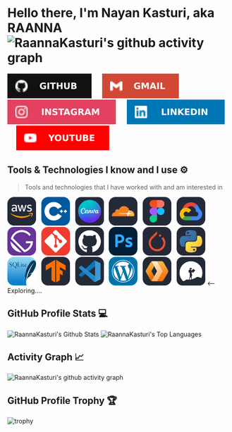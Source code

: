 # Hello there, I'm Nayan Kasturi, aka RAANNA &nbsp;&nbsp; ![RaannaKasturi's github activity graph](https://komarev.com/ghpvc/?username=RaannaKasturi&label=PROFILE+VIEWS&style=for-the-badge&color=blue)
[![Github](https://github.com/RaannaKasturi/RaannaKasturi/blob/main/viscontent/Github.svg)](https://github.com/RaannaKasturi) &nbsp;&nbsp;&nbsp;&nbsp; [![Gmail](https://github.com/RaannaKasturi/RaannaKasturi/blob/main/viscontent/Gmail.svg)](mailto:RaannaKasturi@gmail.com) &nbsp;&nbsp;&nbsp;&nbsp; [![Instagram](https://github.com/RaannaKasturi/RaannaKasturi/blob/main/viscontent/Instagram.svg)](https://instagram.com/RaannaKasturi) &nbsp;&nbsp;&nbsp;&nbsp; [![LinkedIn](https://github.com/RaannaKasturi/RaannaKasturi/blob/main/viscontent/LinkedIn.svg)](https://www.linkedin.com/in/raannakasturi) &nbsp;&nbsp;&nbsp;&nbsp; [![YouTube](https://github.com/RaannaKasturi/RaannaKasturi/blob/main/viscontent/YouTube.svg)](https://www.youtube.com/@RaannaKasturi?sub_confirmation=1)

## Tools & Technologies I know and I use ⚙️

> Tools and technologies that I have worked with and am interested in

<img src="https://github.com/RaannaKasturi/RaannaKasturi/blob/main/viscontent/icons/AWS-Dark.svg" alt="icon" width="65" height="65" alt="AWS"/> &nbsp;
<img src="https://github.com/RaannaKasturi/RaannaKasturi/blob/main/viscontent/icons/CPP.svg" alt="icon" width="65" height="65" alt="C++" /> &nbsp;
<img src="https://github.com/RaannaKasturi/RaannaKasturi/blob/main/viscontent/icons/Canva.svg" width="65" height="65" alt="Canva" /> &nbsp;
<img src="https://github.com/RaannaKasturi/RaannaKasturi/blob/main/viscontent/icons/Cloudflare-Dark.svg" alt="icon" width="65" height="65" alt="Cloudflare" /> &nbsp;
<img src="https://github.com/RaannaKasturi/RaannaKasturi/blob/main/viscontent/icons/Figma-Dark.svg" alt="icon" width="65" height="65" alt="Figma" /> &nbsp;
<img src="https://github.com/RaannaKasturi/RaannaKasturi/blob/main/viscontent/icons/GCP-Dark.svg" alt="icon" width="65" height="65" alt="GCP" /> &nbsp;
<img src="https://github.com/RaannaKasturi/RaannaKasturi/blob/main/viscontent/icons/Gatsby.svg" width="65" height="65" alt="Gatsby" /> &nbsp;
<img src="https://github.com/RaannaKasturi/RaannaKasturi/blob/main/viscontent/icons/Git.svg" width="65" height="65" alt="Git" /> &nbsp;
<img src="https://github.com/RaannaKasturi/RaannaKasturi/blob/main/viscontent/icons/Github-Dark.svg" width="65" height="65" alt="Github" /> &nbsp;
<img src="https://github.com/RaannaKasturi/RaannaKasturi/blob/main/viscontent/icons/Photoshop.svg" width="65" height="65" alt="Photoshop" /> &nbsp;
<img src="https://github.com/RaannaKasturi/RaannaKasturi/blob/main/viscontent/icons/PyTorch-Dark.svg" width="65" height="65" alt="PyTorch" /> &nbsp;
<img src="https://github.com/RaannaKasturi/RaannaKasturi/blob/main/viscontent/icons/Python-Dark.svg" width="65" height="65" alt="Python" /> &nbsp;
<img src="https://github.com/RaannaKasturi/RaannaKasturi/blob/main/viscontent/icons/SQLite.svg" width="65" height="65" alt="SQL Lite" /> &nbsp;
<img src="https://github.com/RaannaKasturi/RaannaKasturi/blob/main/viscontent/icons/TensorFlow-Dark.svg" width="65" height="65" alt="TensorFlow" /> &nbsp;
<img src="https://github.com/RaannaKasturi/RaannaKasturi/blob/main/viscontent/icons/VSCode-Dark.svg" width="65" height="65" alt="VS Code" /> &nbsp;
<img src="https://github.com/RaannaKasturi/RaannaKasturi/blob/main/viscontent/icons/Wordpress.svg" width="65" height="65" alt="WordPress" /> &nbsp;
<img src="https://github.com/RaannaKasturi/RaannaKasturi/blob/main/viscontent/icons/Workers-Dark.svg" width="65" height="65" alt="Workers" /> &nbsp;
<img src="https://github.com/RaannaKasturi/RaannaKasturi/blob/main/viscontent/icons/Exploring.svg" width="65" height="65" alt="Exploring" /> <-- Exploring....&nbsp;

## GitHub Profile Stats 💻
<a> <img alt="RaannaKasturi's Github Stats" src="https://github-readme-stats.vercel.app/api/?username=RaannaKasturi&show_icons=true&count_private=true&theme=default&hide_border=false&bg_color=242938&title_color=2E91F7&text_color=C2C2C2&icon_color=2E91F7" height="192px" /></a>
<a> <img alt="RaannaKasturi's Top Languages" src="https://github-readme-stats.vercel.app/api/top-langs/?username=RaannaKasturi&langs_count=8&layout=compact&theme=default&hide_border=false&bg_color=242938&title_color=2E91F7&text_color=C2C2C2&icon_color=2E91F7" height="192px" /></a>

## Activity Graph 📈
![RaannaKasturi's github activity graph](https://github-readme-activity-graph.vercel.app/graph?username=RaannaKasturi&bg_color=242938&color=C2C2C2&line=2E91F7&point=00FFFF&area=true&area_color=7393B3&radius=10&hide_border=false)

## GitHub Profile Trophy 🏆
![trophy](https://github-profile-trophy.vercel.app/?username=RaannaKasturi&row=1&margin-w=40)
